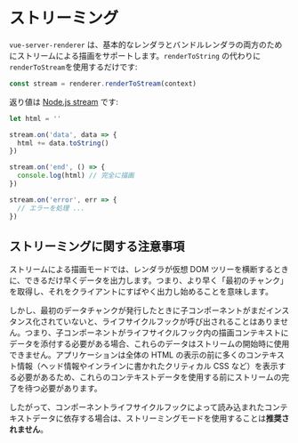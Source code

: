 # ストリーミング

`vue-server-renderer`  は、基本的なレンダラとバンドルレンダラの両方のためにストリームによる描画をサポートします。`renderToString` の代わりに`renderToStream`を使用するだけです:

```js
const stream = renderer.renderToStream(context)
```

返り値は [Node.js stream](https://nodejs.org/api/stream.html) です:

```js
let html = ''

stream.on('data', data => {
  html += data.toString()
})

stream.on('end', () => {
  console.log(html) // 完全に描画
})

stream.on('error', err => {
  // エラーを処理 ...
})
```

## ストリーミングに関する注意事項

ストリームによる描画モードでは、レンダラが仮想 DOM ツリーを横断するときに、できるだけ早くデータを出力します。つまり、より早く「最初のチャンク」を取得し、それをクライアントにすばやく出力し始めることを意味します。

しかし、最初のデータチャンクが発行したときに子コンポーネントがまだインスタンス化されていないと、ライフサイクルフックが呼び出されることはありません。つまり、子コンポーネントがライフサイクルフック内の描画コンテキストにデータを添付する必要がある場合、これらのデータはストリームの開始時に使用できません。アプリケーションは全体の HTML の表示の前に多くのコンテキスト情報（ヘッド情報やインラインに書かれたクリティカル CSS など）を表示する必要があるため、これらのコンテキストデータを使用する前にストリームの完了を待つ必要があります。

したがって、コンポーネントライフサイクルフックによって読み込まれたコンテキストデータに依存する場合は、ストリーミングモードを使用することは**推奨されません**。
